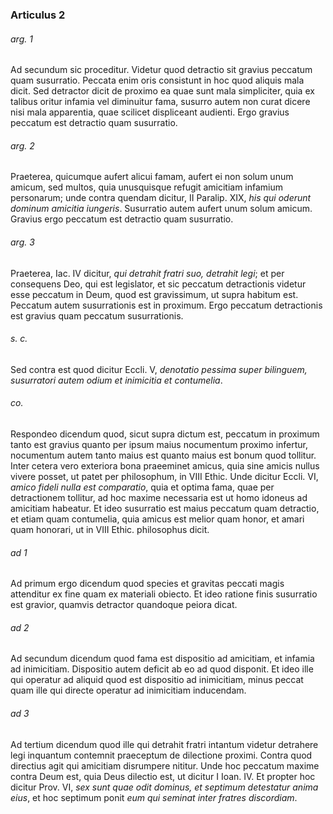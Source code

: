 ### Articulus 2

###### arg. 1
Ad secundum sic proceditur. Videtur quod detractio sit gravius peccatum quam susurratio. Peccata enim oris consistunt in hoc quod aliquis mala dicit. Sed detractor dicit de proximo ea quae sunt mala simpliciter, quia ex talibus oritur infamia vel diminuitur fama, susurro autem non curat dicere nisi mala apparentia, quae scilicet displiceant audienti. Ergo gravius peccatum est detractio quam susurratio.

###### arg. 2
Praeterea, quicumque aufert alicui famam, aufert ei non solum unum amicum, sed multos, quia unusquisque refugit amicitiam infamium personarum; unde contra quendam dicitur, II Paralip. XIX, *his qui oderunt dominum amicitia iungeris*. Susurratio autem aufert unum solum amicum. Gravius ergo peccatum est detractio quam susurratio.

###### arg. 3
Praeterea, Iac. IV dicitur, *qui detrahit fratri suo, detrahit legi*; et per consequens Deo, qui est legislator, et sic peccatum detractionis videtur esse peccatum in Deum, quod est gravissimum, ut supra habitum est. Peccatum autem susurrationis est in proximum. Ergo peccatum detractionis est gravius quam peccatum susurrationis.

###### s. c.
Sed contra est quod dicitur Eccli. V, *denotatio pessima super bilinguem, susurratori autem odium et inimicitia et contumelia*.

###### co.
Respondeo dicendum quod, sicut supra dictum est, peccatum in proximum tanto est gravius quanto per ipsum maius nocumentum proximo infertur, nocumentum autem tanto maius est quanto maius est bonum quod tollitur. Inter cetera vero exteriora bona praeeminet amicus, quia sine amicis nullus vivere posset, ut patet per philosophum, in VIII Ethic. Unde dicitur Eccli. VI, *amico fideli nulla est comparatio*, quia et optima fama, quae per detractionem tollitur, ad hoc maxime necessaria est ut homo idoneus ad amicitiam habeatur. Et ideo susurratio est maius peccatum quam detractio, et etiam quam contumelia, quia amicus est melior quam honor, et amari quam honorari, ut in VIII Ethic. philosophus dicit.

###### ad 1
Ad primum ergo dicendum quod species et gravitas peccati magis attenditur ex fine quam ex materiali obiecto. Et ideo ratione finis susurratio est gravior, quamvis detractor quandoque peiora dicat.

###### ad 2
Ad secundum dicendum quod fama est dispositio ad amicitiam, et infamia ad inimicitiam. Dispositio autem deficit ab eo ad quod disponit. Et ideo ille qui operatur ad aliquid quod est dispositio ad inimicitiam, minus peccat quam ille qui directe operatur ad inimicitiam inducendam.

###### ad 3
Ad tertium dicendum quod ille qui detrahit fratri intantum videtur detrahere legi inquantum contemnit praeceptum de dilectione proximi. Contra quod directius agit qui amicitiam disrumpere nititur. Unde hoc peccatum maxime contra Deum est, quia Deus dilectio est, ut dicitur I Ioan. IV. Et propter hoc dicitur Prov. VI, *sex sunt quae odit dominus, et septimum detestatur anima eius*, et hoc septimum ponit *eum qui seminat inter fratres discordiam*.

